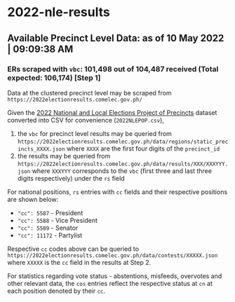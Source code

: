 # 2022-nle-results
## Available Precinct Level Data: as of 10 May 2022 | 09:09:38 AM
### ERs scraped with `vbc`: 101,498 out of 104,487 received (Total expected: 106,174) [Step 1]


Data at the clustered precinct level may be scraped from `https://2022electionresults.comelec.gov.ph/`

Given the [2022 National and Local Elections Project of Precincts](https://comelec.gov.ph/index.html?r=2022NLE/ProjectOfPrecincts) dataset converted into CSV for convenience (`2022NLEPOP.csv`),
1. the `vbc` for precinct level results may be queried from `https://2022electionresults.comelec.gov.ph/data/regions/static_precincts_XXXX.json` where `XXXX` are the first four digits of the `precinct_id`
2. the results may be queried from `https://2022electionresults.comelec.gov.ph/data/results/XXX/XXXYYY.json` where `XXXYYY` corresponds to the `vbc` (first three and last three digits respectively) under the `rs` field

For national positions, `rs` entries with `cc` fields and their respective positions are shown below:
- `"cc": 5587` - President
- `"cc": 5588` - Vice President
- `"cc": 5589` - Senator
- `"cc": 11172` - Partylist

Respective `cc` codes above can be queried to `https://2022electionresults.comelec.gov.ph/data/contests/XXXXX.json` where `XXXXX` is the `cc` field in the results at Step 2.

For statistics regarding vote status - abstentions, misfeeds, overvotes and other relevant data, the `cos` entries reflect the respective status at `cn` at each position denoted by their `cc`.

